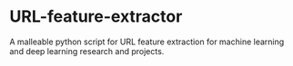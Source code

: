 # URL-feature-extractor
A malleable python script for URL feature extraction for machine learning and deep learning research and projects.
